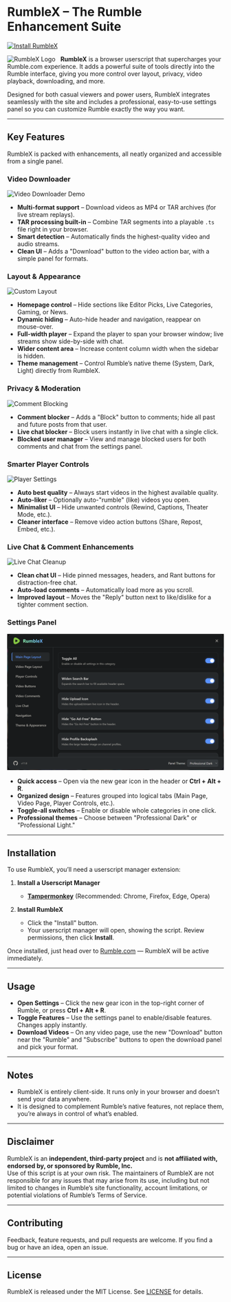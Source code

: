 # RumbleX – The Rumble Enhancement Suite

[![Install RumbleX](https://img.shields.io/badge/Install%20RumbleX-Userscript-brightgreen?style=for-the-badge&logo=greasemonkey)](https://github.com/SysAdminDoc/RumbleX/raw/refs/heads/main/RumbleX.user.js)

<img src="https://rumble.com/i/favicon-v4.png" alt="RumbleX Logo" width="32"> &nbsp; **RumbleX** is a browser userscript that supercharges your Rumble.com experience. It adds a powerful suite of tools directly into the Rumble interface, giving you more control over layout, privacy, video playback, downloading, and more.

Designed for both casual viewers and power users, RumbleX integrates seamlessly with the site and includes a professional, easy-to-use settings panel so you can customize Rumble exactly the way you want.

---

## Key Features

RumbleX is packed with enhancements, all neatly organized and accessible from a single panel.

### Video Downloader
![Video Downloader Demo](docs/gifs/downloader.gif)

- **Multi-format support** – Download videos as MP4 or TAR archives (for live stream replays).  
- **TAR processing built-in** – Combine TAR segments into a playable `.ts` file right in your browser.  
- **Smart detection** – Automatically finds the highest-quality video and audio streams.  
- **Clean UI** – Adds a "Download" button to the video action bar, with a simple panel for formats.

### Layout & Appearance
![Custom Layout](docs/images/layout-example.png)

- **Homepage control** – Hide sections like Editor Picks, Live Categories, Gaming, or News.  
- **Dynamic hiding** – Auto-hide header and navigation, reappear on mouse-over.  
- **Full-width player** – Expand the player to span your browser window; live streams show side-by-side with chat.  
- **Wider content area** – Increase content column width when the sidebar is hidden.  
- **Theme management** – Control Rumble’s native theme (System, Dark, Light) directly from RumbleX.

### Privacy & Moderation
![Comment Blocking](docs/gifs/comment-block.gif)

- **Comment blocker** – Adds a "Block" button to comments; hide all past and future posts from that user.  
- **Live chat blocker** – Block users instantly in live chat with a single click.  
- **Blocked user manager** – View and manage blocked users for both comments and chat from the settings panel.

### Smarter Player Controls
![Player Settings](docs/images/player-controls.png)

- **Auto best quality** – Always start videos in the highest available quality.  
- **Auto-liker** – Optionally auto-"rumble" (like) videos you open.  
- **Minimalist UI** – Hide unwanted controls (Rewind, Captions, Theater Mode, etc.).  
- **Cleaner interface** – Remove video action buttons (Share, Repost, Embed, etc.).

### Live Chat & Comment Enhancements
![Live Chat Cleanup](docs/gifs/live-chat-clean.gif)

- **Clean chat UI** – Hide pinned messages, headers, and Rant buttons for distraction-free chat.  
- **Auto-load comments** – Automatically load more as you scroll.  
- **Improved layout** – Moves the "Reply" button next to like/dislike for a tighter comment section.

### Settings Panel
![Settings Panel](assets/images/settings-panel.png)



- **Quick access** – Open via the new gear icon in the header or **Ctrl + Alt + R**.  
- **Organized design** – Features grouped into logical tabs (Main Page, Video Page, Player Controls, etc.).  
- **Toggle-all switches** – Enable or disable whole categories in one click.  
- **Professional themes** – Choose between "Professional Dark" or "Professional Light."

---

## Installation

To use RumbleX, you’ll need a userscript manager extension:

1. **Install a Userscript Manager**  
   - [**Tampermonkey**](https://www.tampermonkey.net/) (Recommended: Chrome, Firefox, Edge, Opera)

2. **Install RumbleX**  
   - Click the "Install" button.  
   - Your userscript manager will open, showing the script. Review permissions, then click **Install**.  

Once installed, just head over to [Rumble.com](https://rumble.com) — RumbleX will be active immediately.

---

## Usage

- **Open Settings** – Click the new gear icon in the top-right corner of Rumble, or press **Ctrl + Alt + R**.  
- **Toggle Features** – Use the settings panel to enable/disable features. Changes apply instantly.  
- **Download Videos** – On any video page, use the new "Download" button near the "Rumble" and "Subscribe" buttons to open the download panel and pick your format.

---

## Notes

- RumbleX is entirely client-side. It runs only in your browser and doesn’t send your data anywhere.  
- It is designed to complement Rumble’s native features, not replace them, you’re always in control of what’s enabled.  

---

## Disclaimer

RumbleX is an **independent, third-party project** and is **not affiliated with, endorsed by, or sponsored by Rumble, Inc.**  
Use of this script is at your own risk. The maintainers of RumbleX are not responsible for any issues that may arise from its use, including but not limited to changes in Rumble’s site functionality, account limitations, or potential violations of Rumble’s Terms of Service.

---

## Contributing

Feedback, feature requests, and pull requests are welcome. If you find a bug or have an idea, open an issue.  

---

## License

RumbleX is released under the MIT License. See [LICENSE](LICENSE) for details.
